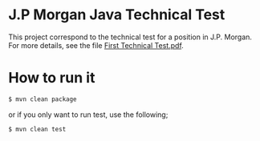 J.P Morgan Java Technical Test
==============================

This project correspond to the technical test for a position in J.P. Morgan. For more details, see the file [First Technical Test.pdf](https://github.com/eferreyramontes/jpmorgan/blob/master/docs/First%20Technical%20Test.pdf).

# How to run it

```bash
$ mvn clean package
```

or if you only want to run test, use the following;

```bash
$ mvn clean test
```

